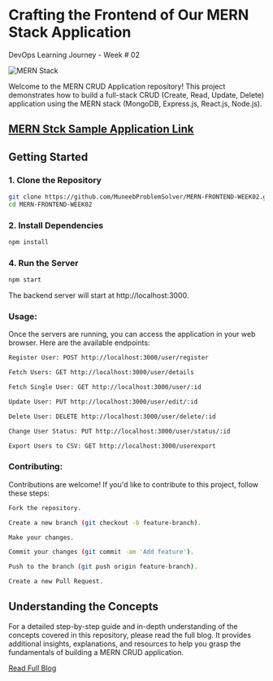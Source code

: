 # Crafting the Frontend of Our MERN Stack Application
DevOps Learning Journey - Week # 02

![MERN Stack](https://cdn.hashnode.com/res/hashnode/image/upload/v1718535777441/8f3e91b2-6b98-49d6-9ff1-94d58c6cc4f5.png?w=1600&h=840&fit=crop&crop=entropy&auto=compress,format&format=webp)


Welcome to the MERN CRUD Application repository! This project demonstrates how to build a full-stack CRUD (Create, Read, Update, Delete) application using the MERN stack (MongoDB, Express.js, React.js, Node.js).

## [MERN Stck Sample Application Link](https://mernfrontendtll.netlify.app/)
## Getting Started

### 1. Clone the Repository

```bash
git clone https://github.com/MuneebProblemSolver/MERN-FRONTEND-WEEK02.git
cd MERN-FRONTEND-WEEK02
```
### 2. Install Dependencies
```bash
npm install
```

### 4. Run the Server
```bash
npm start 
```
The backend server will start at http://localhost:3000.

### Usage:

Once the servers are running, you can access the application in your web browser. Here are the available endpoints:

```bash 
Register User: POST http://localhost:3000/user/register

Fetch Users: GET http://localhost:3000/user/details

Fetch Single User: GET http://localhost:3000/user/:id

Update User: PUT http://localhost:3000/user/edit/:id

Delete User: DELETE http://localhost:3000/user/delete/:id

Change User Status: PUT http://localhost:3000/user/status/:id

Export Users to CSV: GET http://localhost:3000/userexport
```
### Contributing:
Contributions are welcome! If you'd like to contribute to this project, follow these steps:

```bash
Fork the repository.

Create a new branch (git checkout -b feature-branch).

Make your changes.

Commit your changes (git commit -am 'Add feature').

Push to the branch (git push origin feature-branch).

Create a new Pull Request.
```
## Understanding the Concepts

For a detailed step-by-step guide and in-depth understanding of the concepts covered in this repository, please read the full blog. It provides additional insights, explanations, and resources to help you grasp the fundamentals of building a MERN CRUD application.

[Read Full Blog](https://muneebcloudeng.hashnode.dev/week-02-devops-learning-journey-crafting-the-frontend-of-our-mern-stack-application)



